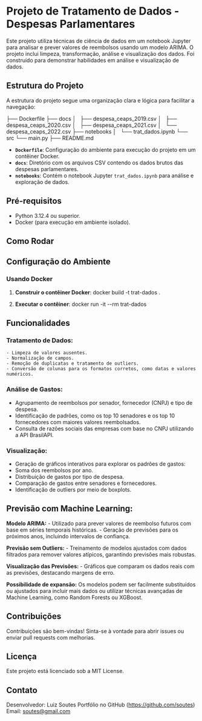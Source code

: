 # Projeto de Tratamento de Dados - Despesas Parlamentares

Este projeto utiliza técnicas de ciência de dados em um notebook Jupyter para analisar e prever valores de reembolsos usando um modelo ARIMA. O projeto inclui limpeza, transformação, análise e visualização dos dados. Foi construído para demonstrar habilidades em análise e visualização de dados.

## Estrutura do Projeto

A estrutura do projeto segue uma organização clara e lógica para facilitar a navegação:

├── Dockerfile
├── docs
│   ├── despesa_ceaps_2019.csv
│   ├── despesa_ceaps_2020.csv
│   ├── despesa_ceaps_2021.csv
│   └── despesa_ceaps_2022.csv
├── notebooks
│   └── trat_dados.ipynb
└── src
    └── main.py
├── README.md


- **`Dockerfile`**: Configuração do ambiente para execução do projeto em um contêiner Docker.
- **`docs`**: Diretório com os arquivos CSV contendo os dados brutos das despesas parlamentares.
- **`notebooks`**: Contém o notebook Jupyter `trat_dados.ipynb` para análise e exploração de dados.

## Pré-requisitos

- Python 3.12.4 ou superior.
- Docker (para execução em ambiente isolado).

## Como Rodar

## Configuração do Ambiente

### Usando Docker

1. **Construir o contêiner Docker**:
docker build -t trat-dados .
  
2. **Executar o contêiner**:
docker run -it --rm trat-dados

## Funcionalidades
### Tratamento de Dados:
    - Limpeza de valores ausentes.
    - Normalização de campos.
    - Remoção de duplicatas e tratamento de outliers.
    - Conversão de colunas para os formatos corretos, como datas e valores numéricos.

### Análise de Gastos:
- Agrupamento de reembolsos por senador, fornecedor (CNPJ) e tipo de despesa.
- Identificação de padrões, como os top 10 senadores e os top 10 fornecedores com maiores valores reembolsados.
- Consulta de razões sociais das empresas com base no CNPJ utilizando a API BrasilAPI.

### Visualização:
- Geração de gráficos interativos para explorar os padrões de gastos:
- Soma dos reembolsos por ano.
- Distribuição de gastos por tipo de despesa.
- Comparação de gastos entre senadores e fornecedores.
- Identificação de outliers por meio de boxplots.

## Previsão com Machine Learning:
**Modelo ARIMA:**
    - Utilizado para prever valores de reembolso futuros com base em séries temporais históricas.
    - Geração de previsões para os próximos anos, incluindo intervalos de confiança.
    
**Previsão sem Outliers:**
    - Treinamento de modelos ajustados com dados filtrados para remover valores atípicos, garantindo previsões mais robustas.
    
**Visualização das Previsões:**
    - Gráficos que comparam os dados reais com as previsões, destacando margens de erro.
    
**Possibilidade de expansão:**
Os modelos podem ser facilmente substituídos ou ajustados para incluir mais dados ou utilizar técnicas avançadas de Machine Learning, como Random Forests ou XGBoost.

## Contribuições
Contribuições são bem-vindas! Sinta-se à vontade para abrir issues ou enviar pull requests com melhorias.

## Licença
Este projeto está licenciado sob a MIT License.

## Contato
Desenvolvedor: Luiz Soutes
Portfólio no GitHub (https://github.com/soutes)
Email: soutes@gmail.com
